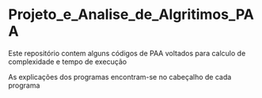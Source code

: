 # Projeto_e_Analise_de_Algritimos_PAA
Este repositório contem alguns códigos de PAA voltados para calculo de complexidade e tempo de execução

As explicações dos programas encontram-se no cabeçalho de cada programa
